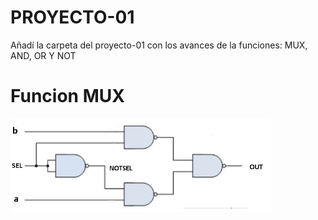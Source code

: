 # PROYECTO-01
Añadí la carpeta del proyecto-01 con los avances de la funciones: MUX, AND, OR Y NOT
<h1>Funcion MUX</h1>
<img style="height:150px" src="./diagramas/MUX.png">
